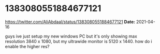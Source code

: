 # 1383080551884677121
https://twitter.com/AliAbdaal/status/1383080551884677121
**Date:** 2021-04-16

guys ive just setup my new windows PC but it's only showing max resolution 3840 x 1080, but my ultrawide monitor is 5120 x 1440. how do i enable the higher res?
